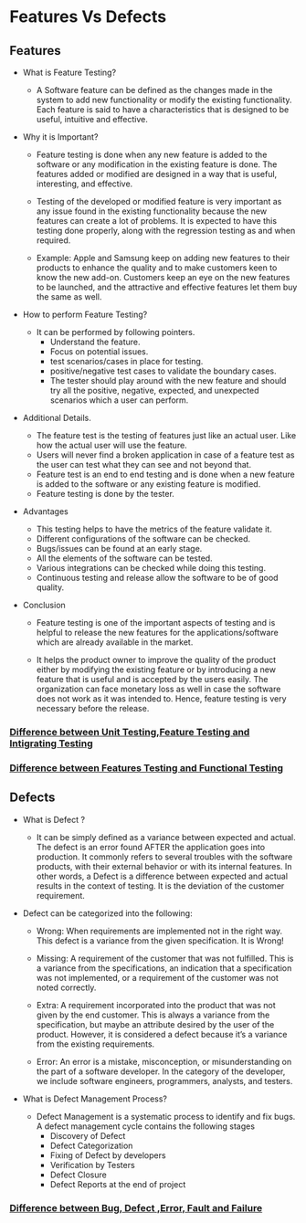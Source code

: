 # Features Vs Defects

## Features
- What is Feature Testing?
    - A Software feature can be defined as the changes made in the system to add new functionality or modify the existing functionality. Each feature is said to have a characteristics that is designed to be useful, intuitive and effective.

- Why it is Important?
    - Feature testing is done when any new feature is added to the software or any modification in the existing feature is done. The features added or modified are designed in a way that is useful, interesting, and effective.

    - Testing of the developed or modified feature is very important as any issue found in the existing functionality because the new features can create a lot of problems. It is expected to have this testing done properly, along with the regression testing as and when required.

    - Example: Apple and Samsung keep on adding new features to their products to enhance the quality and to make customers keen to know the new add-on. Customers keep an eye on the new features to be launched, and the attractive and effective features let them buy the same as well.

- How to perform Feature Testing?
    - It can be performed by following pointers.
        - Understand the feature.
        - Focus on potential issues.
        - test scenarios/cases in place for testing.
        - positive/negative test cases to validate the boundary cases.
        - The tester should play around with the new feature and should try all the positive, negative, expected, and unexpected scenarios which a user can perform.

- Additional Details.
    - The feature test is the testing of features just like an actual user. Like how the actual user will use the feature.
    - Users will never find a broken application in case of a feature test as the user can test what they can see and not beyond that.
    - Feature test is an end to end testing and is done when a new feature is added to the software or any existing feature is modified.
    - Feature testing is done by the tester.

- Advantages
    - This testing helps to have the metrics of the feature validate it.
    - Different configurations of the software can be checked.
    - Bugs/issues can be found at an early stage.
    - All the elements of the software can be tested.
    - Various integrations can be checked while doing this testing.
    - Continuous testing and release allow the software to be of good quality.

- Conclusion

    - Feature testing is one of the important aspects of testing and is helpful to release the new features for the applications/software which are already available in the market.

    - It helps the product owner to improve the quality of the product either by modifying the existing feature or by introducing a new feature that is useful and is accepted by the users easily. The organization can face monetary loss as well in case the software does not work as it was intended to. Hence, feature testing is very necessary before the release.
    
### [Difference between Unit Testing,Feature Testing and Intigrating Testing](https://www.softwaretestinghelp.com/feature-testing-tutorial)

### [Difference between Features Testing and Functional Testing](https://buildd.co/marketing/feature-testing)

## Defects
    
- What is Defect ?

    - It can be simply defined as a variance between expected and actual. The defect is an error found AFTER the application goes into production. It commonly refers to several   troubles with the software 
      products, with their external behavior or with its internal features. In other words, a Defect is a difference between expected and actual results in the context of testing. It is the deviation of the 
       customer requirement.
- Defect can be categorized into the following:

    - Wrong: When requirements are implemented not in the right way. This defect is a variance from the given specification. It is Wrong!
   
   - Missing: A requirement of the customer that was not fulfilled. This is a variance from the specifications, an indication that a specification was not implemented, or a                requirement of the customer was not noted correctly.
   
   - Extra: A requirement incorporated into the product that was not given by the end customer. This is always a variance from the specification, but maybe an attribute desired         by the user of the product. However, it is considered a defect because it’s a variance from the existing requirements.
    
    - Error: An error is a mistake, misconception, or misunderstanding on the part of a software developer. In the category of the developer, we include software engineers,               programmers, analysts, and testers.
    
- What is Defect Management Process?
    - Defect Management is a systematic process to identify and fix bugs. A defect management cycle contains the following stages 
       - Discovery of Defect
       - Defect Categorization 
       - Fixing of Defect by developers 
       - Verification by Testers
       - Defect Closure 
       - Defect Reports at the end of project
        
### [Difference between Bug, Defect ,Error, Fault and Failure](https://www.javatpoint.com/bug-vs-defect-vs-error-vs-fault-vs-failure)
    
